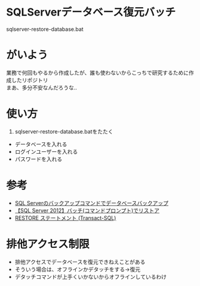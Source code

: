 # SQLServerデータベース復元バッチ
sqlserver-restore-database.bat

# がいよう
業務で何回もやるから作成したが、誰も使わないからこっちで研究するために作成したリポジトリ  
まあ、多分不安なんだろうな..

# 使い方
1. sqlserver-restore-database.batをたたく
* データベースを入れる
* ログインユーザーを入れる
* パスワードを入れる

# 参考
* [SQL Serverのバックアップコマンドでデータベースバックアップ
](https://itlogs.net/sql-server-backup-command/)
* [【SQL Server 2012】バッチ(コマンドプロンプト)でリストア](http://itdiary.info/%E3%83%87%E3%83%BC%E3%82%BF%E3%83%99%E3%83%BC%E3%82%B9/post-114/)
* [RESTORE ステートメント (Transact-SQL)](https://docs.microsoft.com/ja-jp/sql/t-sql/statements/restore-statements-transact-sql?view=sql-server-ver15)

# 排他アクセス制限
* 排他アクセスでデータベースを復元できねえことがある
* そういう場合は、オフラインかデタッチをする→復元
* デタッチコマンドが上手くいかないからオフラインしているわけ
